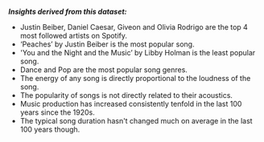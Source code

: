 ***Insights derived from this dataset:***
- Justin Beiber, Daniel Caesar, Giveon and Olivia Rodrigo are the top 4 most followed artists on Spotify.
- ‘Peaches’ by Justin Beiber is the most popular song.
- 'You and the Night and the Music’ by Libby Holman is the least popular song.
- Dance and Pop are the most popular song genres.
- The energy of any song is directly proportional to the loudness of the song.
- The popularity of songs is not directly related to their acoustics.
- Music production has increased consistently tenfold in the last 100 years since the 1920s.
- The typical song duration hasn't changed much on average in the last 100 years though.
